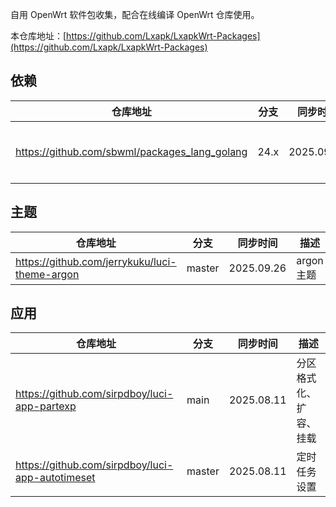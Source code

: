 
自用 OpenWrt 软件包收集，配合在线编译 OpenWrt 仓库使用。

本仓库地址：[https://github.com/Lxapk/LxapkWrt-Packages](https://github.com/Lxapk/LxapkWrt-Packages)


## 依赖
| 仓库地址 | 分支 | 同步时间 | 描述 |
| -------- | ---- | -------- | -------- |
| https://github.com/sbwml/packages_lang_golang | 24.x | 2025.09.04 | geodata、xray 等依赖高版本 go |

## 主题
| 仓库地址 | 分支 | 同步时间 | 描述 |
| -------- | ---- | -------- | -------- |
| https://github.com/jerrykuku/luci-theme-argon | master | 2025.09.26 | argon 主题 |

## 应用
| 仓库地址 | 分支 | 同步时间 | 描述 |
| -------- | ---- | -------- | -------- |
| https://github.com/sirpdboy/luci-app-partexp | main | 2025.08.11 | 分区格式化、扩容、挂载 |
| https://github.com/sirpdboy/luci-app-autotimeset | master | 2025.08.11 | 定时任务设置 |
